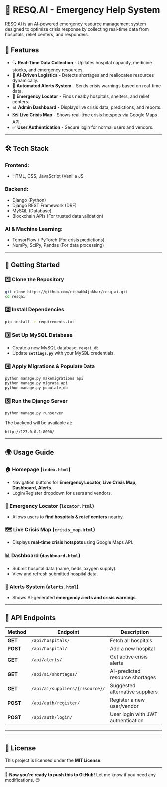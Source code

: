 # 🚀 RESQ.AI - Emergency Help System  

RESQ.AI is an AI-powered emergency resource management system designed to optimize crisis response by collecting real-time data from hospitals, relief centers, and responders.

## 🌟 Features  
- 🔍 **Real-Time Data Collection** - Updates hospital capacity, medicine stocks, and emergency resources.  
- 🤖 **AI-Driven Logistics** - Detects shortages and reallocates resources dynamically.  
- 🔔 **Automated Alerts System** - Sends crisis warnings based on real-time data.  
- 📍 **Emergency Locator** - Finds nearby hospitals, shelters, and relief centers.  
- 📊 **Admin Dashboard** - Displays live crisis data, predictions, and reports.  
- 🗺 **Live Crisis Map** - Shows real-time crisis hotspots via Google Maps API.  
- ✅ **User Authentication** - Secure login for normal users and vendors.  

---

## 🛠️ Tech Stack  
### **Frontend:**  
- HTML, CSS, JavaScript (Vanilla JS)  

### **Backend:**  
- Django (Python)  
- Django REST Framework (DRF)  
- MySQL (Database)  
- Blockchain APIs (For trusted data validation)  

### **AI & Machine Learning:**  
- TensorFlow / PyTorch (For crisis predictions)  
- NumPy, SciPy, Pandas (For data processing)  

---

## 🚀 Getting Started  

### **1️⃣ Clone the Repository**  
```sh
git clone https://github.com/rishabh4jakhar/resq.ai.git
cd resqai
```

### **2️⃣ Install Dependencies**  
```sh
pip install -r requirements.txt
```

### **3️⃣ Set Up MySQL Database**  
- Create a new MySQL database: `resqai_db`  
- Update **`settings.py`** with your MySQL credentials.  

### **4️⃣ Apply Migrations & Populate Data**  
```sh
python manage.py makemigrations api
python manage.py migrate api
python manage.py populate_db
```

### **5️⃣ Run the Django Server**  
```sh
python manage.py runserver
```
The backend will be available at:  
```
http://127.0.0.1:8000/
```

---

## 🌍 Usage Guide  

### **🏠 Homepage (`index.html`)**  
- Navigation buttons for **Emergency Locator, Live Crisis Map, Dashboard, Alerts**.  
- Login/Register dropdown for users and vendors.  

### **📍 Emergency Locator (`locator.html`)**  
- Allows users to **find hospitals & relief centers** nearby.  

### **🗺 Live Crisis Map (`crisis_map.html`)**  
- Displays **real-time crisis hotspots** using Google Maps API.  

### **📊 Dashboard (`dashboard.html`)**  
- Submit hospital data (name, beds, oxygen supply).  
- View and refresh submitted hospital data.  

### **🔔 Alerts System (`alerts.html`)**  
- Shows AI-generated **emergency alerts and crisis warnings**.  

---

## 📡 API Endpoints  

| Method | Endpoint                | Description |
|--------|-------------------------|-------------|
| **GET**  | `/api/hospitals/`       | Fetch all hospitals |
| **POST** | `/api/hospital/`        | Add a new hospital |
| **GET**  | `/api/alerts/`          | Get active crisis alerts |
| **GET**  | `/api/ai/shortages/`    | AI-predicted resource shortages |
| **GET**  | `/api/ai/suppliers/{resource}/` | Suggested alternative suppliers |
| **POST** | `/api/auth/register/`   | Register a new user/vendor |
| **POST** | `/api/auth/login/`      | User login with JWT authentication |

---

---

## 📜 License  
This project is licensed under the **MIT License**.  

---

🚀 **Now you're ready to push this to GitHub!** Let me know if you need any modifications. 😊

